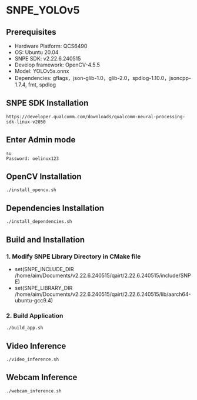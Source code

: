 # SNPE_YOLOv5

## Prerequisites
* Hardware Platform: QCS6490
* OS: Ubuntu 20.04
* SNPE SDK: v2.22.6.240515
* Develop framework: OpenCV-4.5.5
* Model: YOLOv5s.onnx
* Dependencies: gflags，json-glib-1.0，glib-2.0，spdlog-1.10.0，jsoncpp-1.7.4, fmt, spdlog

## SNPE SDK Installation
```
https://developer.qualcomm.com/downloads/qualcomm-neural-processing-sdk-linux-v2050
```

## Enter Admin mode
```
su
Password: oelinux123
```

## OpenCV Installation
```
./install_opencv.sh
```

## Dependencies Installation
```
./install_dependencies.sh
```

## Build and Installation
### 1. Modify SNPE Library Directory in CMake file
* set(SNPE_INCLUDE_DIR /home/aim/Documents/v2.22.6.240515/qairt/2.22.6.240515/include/SNPE)
* set(SNPE_LIBRARY_DIR /home/aim/Documents/v2.22.6.240515/qairt/2.22.6.240515/lib/aarch64-ubuntu-gcc9.4)

### 2. Build Application
```
./build_app.sh
```

## Video Inference
```
./video_inference.sh
```

## Webcam Inference
```
./webcam_inference.sh
```

